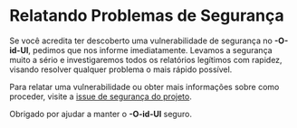 # Relatando Problemas de Segurança

Se você acredita ter descoberto uma vulnerabilidade de segurança no **-O-id-UI**, pedimos que nos informe imediatamente. Levamos a segurança muito a sério e investigaremos todos os relatórios legítimos com rapidez, visando resolver qualquer problema o mais rápido possível.

Para relatar uma vulnerabilidade ou obter mais informações sobre como proceder, visite a [issue de segurança do projeto](https://github.com/bake-js/-o-id/issues).

Obrigado por ajudar a manter o **-O-id-UI** seguro.
